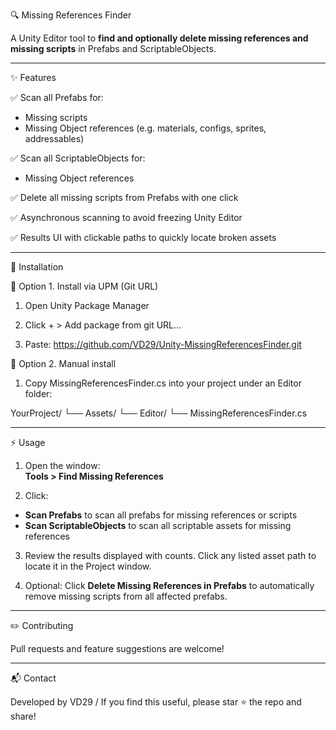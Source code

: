 🔍 Missing References Finder

A Unity Editor tool to **find and optionally delete missing references and missing scripts** in Prefabs and ScriptableObjects.

---

✨ Features

✅ Scan all Prefabs for:
- Missing scripts  
- Missing Object references (e.g. materials, configs, sprites, addressables)

✅ Scan all ScriptableObjects for:
- Missing Object references

✅ Delete all missing scripts from Prefabs with one click

✅ Asynchronous scanning to avoid freezing Unity Editor

✅ Results UI with clickable paths to quickly locate broken assets

---

🚀 Installation

🔧 Option 1. Install via UPM (Git URL)

1. Open Unity Package Manager

2. Click + > Add package from git URL...

3. Paste: https://github.com/VD29/Unity-MissingReferencesFinder.git

📁 Option 2. Manual install

1. Copy MissingReferencesFinder.cs into your project under an Editor folder:

YourProject/
└── Assets/
    └── Editor/
        └── MissingReferencesFinder.cs

---

⚡ Usage

1. Open the window:  
   **Tools > Find Missing References**

2. Click:

- **Scan Prefabs** to scan all prefabs for missing references or scripts  
- **Scan ScriptableObjects** to scan all scriptable assets for missing references

3. Review the results displayed with counts. Click any listed asset path to locate it in the Project window.

4. Optional: Click **Delete Missing References in Prefabs** to automatically remove missing scripts from all affected prefabs.

---

✏️ Contributing

Pull requests and feature suggestions are welcome!

---

📬 Contact

Developed by VD29 / If you find this useful, please star ⭐ the repo and share!

